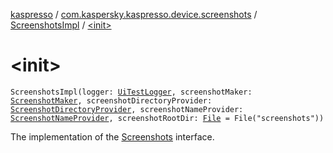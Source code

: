 [kaspresso](../../index.md) / [com.kaspersky.kaspresso.device.screenshots](../index.md) / [ScreenshotsImpl](index.md) / [&lt;init&gt;](./-init-.md)

# &lt;init&gt;

`ScreenshotsImpl(logger: `[`UiTestLogger`](../../com.kaspersky.kaspresso.logger/-ui-test-logger.md)`, screenshotMaker: `[`ScreenshotMaker`](../../com.kaspersky.kaspresso.device.screenshots.screenshotmaker/-screenshot-maker/index.md)`, screenshotDirectoryProvider: `[`ScreenshotDirectoryProvider`](../../com.kaspersky.kaspresso.device.screenshots.screenshotfiles/-screenshot-directory-provider/index.md)`, screenshotNameProvider: `[`ScreenshotNameProvider`](../../com.kaspersky.kaspresso.device.screenshots.screenshotfiles/-screenshot-name-provider/index.md)`, screenshotRootDir: `[`File`](https://developer.android.com/reference/java/io/File.html)` = File("screenshots"))`

The implementation of the [Screenshots](../-screenshots/index.md) interface.

